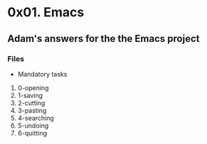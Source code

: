 # 0x01. Emacs
## Adam's answers for the the Emacs project

### Files
- Mandatory tasks
1. 0-opening
2. 1-saving
3. 2-cutting
4. 3-pasting
5. 4-searching
6. 5-undoing
7. 6-quitting